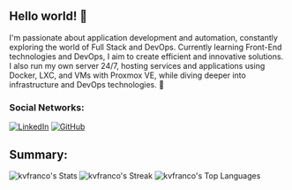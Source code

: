 ## Hello world! 👋
I'm passionate about application development and automation, constantly exploring the world of Full Stack and DevOps. Currently learning Front-End technologies and DevOps, I aim to create efficient and innovative solutions. I also run my own server 24/7, hosting services and applications using Docker, LXC, and VMs with Proxmox VE, while diving deeper into infrastructure and DevOps technologies. 🚀

### Social Networks:
[![LinkedIn](https://img.shields.io/badge/LinkedIn-0077B5?style=for-the-badge&logo=linkedin&logoColor=white)](https://www.linkedin.com/in/kevinfranco/)
[![GitHub](https://img.shields.io/badge/GitHub-100000?style=for-the-badge&logo=github&logoColor=white)](https://github.com/kvfranco/)

## Summary:
![kvfranco's Stats](https://github-readme-stats.vercel.app/api?username=kvfranco&theme=dark&show_icons=true&hide_border=false&count_private=true)
![kvfranco's Streak](https://github-readme-streak-stats.herokuapp.com/?user=kvfranco&theme=dark&hide_border=false)
![kvfranco's Top Languages](https://github-readme-stats.vercel.app/api/top-langs/?username=kvfranco&theme=dark&show_icons=true&hide_border=false&layout=compact)
<!--
**kvfranco/kvfranco** is a ✨ _special_ ✨ repository because its `README.md` (this file) appears on your GitHub profile.

Here are some ideas to get you started:

- 🔭 I’m currently working on ...
- 🌱 I’m currently learning ...
- 👯 I’m looking to collaborate on ...
- 🤔 I’m looking for help with ...
- 💬 Ask me about ...
- 📫 How to reach me: ...
- 😄 Pronouns: ...
- ⚡ Fun fact: ...
-->
